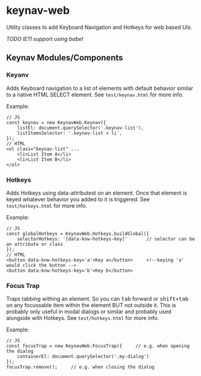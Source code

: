 # keynav-web
Utility classes to add Keyboard Navigation and Hotkeys for web based UIs.

*TODO IE11 support using babel*

## Keynav Modules/Components

### Keyanv

Adds Keyboard navigation to a list of elements with default behavior similar to
a native HTML SELECT element. See `test/keynav.html` for more info.

Example:
```
// JS
const keynav = new KeynavWeb.Keynav({
    listEl: document.querySelector('.keynav-list'),
    listItemsSelector: '.keynav-list > li',
});
// HTML
<ol class="keynav-list" ...
    <li>List Item A</li>
    <li>List Item B</li>
</ol>
```

### Hotkeys

Adds Hotkeys using data-attributest on an element. Once that element is keyed 
whatever behavior you added to it is triggered. See `test/hotkeys.html` for more
 info.

Example:
```
// JS
const globalHotkeys = KeynavWeb.Hotkeys.buildGlobal({
    selectorHotkeys: '[data-knw-hotkeys-key]'       // selector can be an attribute or class
});
// HTML
<button data-knw-hotkeys-key='a'>Key a</button>     <!--keying 'a' would click the button -->
<button data-knw-hotkeys-key='b'>Key b</button>
```

### Focus Trap

Traps tabbing withing an element. So you can <kbd>tab</kbd> forward or 
<kbd>shift+tab</kbd> on any focussable item within the element BUT not outside 
it. This is probably only useful in modal dialogs or similar and probably used
alongside with Hotkeys. See `test/hotkeys.html` for more info.

Example:
```
// JS
const focusTrap = new KeynavWeb.FocusTrap({     // e.g. when opening the dialog
    containerEl: document.querySelector('.my-dialog')
});
focusTrap.remove();     // e.g. when closing the dialog
```

